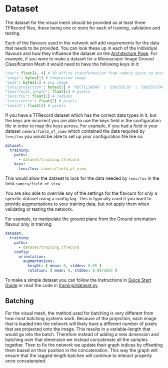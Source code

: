# Dataset
The dataset for the visual mesh should be provided as at least three TFRecord files, these being one or more for each of training, validation and testing.

Each of the flavours used in the network will add requirements for the data that needs to be provided.
You can look these up in each of the individual flavours and how they influence the dataset on the [Architecture Page](./architecture.md).
For example, if you were to make a dataset for a Monoscopic Image Ground Classification Mesh it would need to have the following keys in it:

```python
"Hoc": float[4, 4] # 3D Affine transformation from camera space to observation space
"image": bytes[1] # Compressed image
"mask": bytes[1] # png image
"lens/projection": bytes[1] # 'RECTILINEAR' | 'EQUISOLID' | 'EQUIDISTANT'
"lens/focal_length": float[1] # pixels
"lens/fov": float[1] # radians
"lens/centre": float[2] # pixels
"lens/k": float[2] # pixels
```

If you have a TFRecord dataset which has the correct data types in it, but the keys are incorrect you are able to use the keys field in the configuration file in order to map the keys across.
For example, if you had a field in your dataset `camera/field_of_view` which contained the data required by `lens/fov` you would be able to set up your configuration file like so.
```yaml
dataset:
  training:
    paths:
      - dataset/training.tfrecord
    keys:
      lens/fov: camera/field_of_view
```
This would allow the dataset to look for the data needed by `lens/fov` in the field `camera/field_of_view`

You are also able to override any of the settings for the flavours for only a specific dataset using a config tag.
This is typically used if you want to provide augmentations to your training data, but not apply them when validating or testing the network.

For example, to manipulate the ground plane from the Ground orientation flavour only in training:

```yaml
dataset:
  training:
    paths:
      - dataset/training.tfrecord
    config:
      orientation:
        augmentations:
          height: { mean: 0, stddev: 0.05 }
          rotation: { mean: 0, stddev: 0.0872665 }
```

To make a simple dataset you can follow the instructions in [Quick Start Guide](quickstart.md) or read the code in [training/dataset.py](../training/make_dataset.py)

## Batching
For the visual mesh, the method used for batching is very different from how most batching systems work.
Because of the projection, each image that is loaded into the network will likely have a different number of pixels that are projected onto the image.
This results in a variable-length that would go into the batch.
Therefore instead of adding a new dimension and batching over that dimension we instead concatenate all the samples together.
Then to fix the network we update their graph indices by offsetting them based on their position in the concatenation.
This way the graph will ensure that the ragged length batches will continue to interact properly once concatenated.

